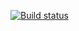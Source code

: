 [![Build status](https://ci.appveyor.com/api/projects/status/b3eyeyamdncfk78t?svg=true)](https://ci.appveyor.com/project/yanabialkova/atomatedtesting-hw-6)
